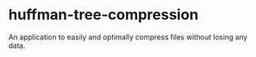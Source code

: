 # huffman-tree-compression
An application to easily and optimally compress files without losing any data.
